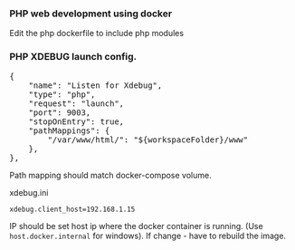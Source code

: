 ### PHP web development using docker

Edit the php dockerfile to include php modules

### PHP XDEBUG launch config.


<pre>
{
    "name": "Listen for Xdebug",
    "type": "php",
    "request": "launch",
    "port": 9003,
    "stopOnEntry": true,
    "pathMappings": {
        "/var/www/html/": "${workspaceFolder}/www"
    },
},
</pre>

Path mapping should match docker-compose volume.

xdebug.ini

`xdebug.client_host=192.168.1.15`

IP should be set host ip where the docker container is running. (Use `host.docker.internal` for windows).
If change - have to rebuild the image.

